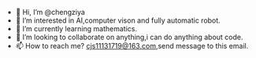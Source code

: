 - 👋 Hi, I’m @chengziya
- 👀 I’m interested in AI,computer vison and fully automatic robot.
- 🌱 I’m currently learning mathematics.
- 💞️ I’m looking to collaborate on anything,i can do anything about code.
- 📫 How to reach me? cjs11131719@163.com,send message to this email.

<!---
chengziya/chengziya is a ✨ special ✨ repository because its `README.md` (this file) appears on your GitHub profile.
You can click the Preview link to take a look at your changes.
--->
